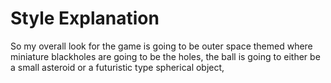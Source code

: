 # Style Explanation
So my overall look for the game is going to be outer space themed where miniature blackholes are going to be the holes, the ball is going to either be a small asteroid or a futuristic type spherical object, 
